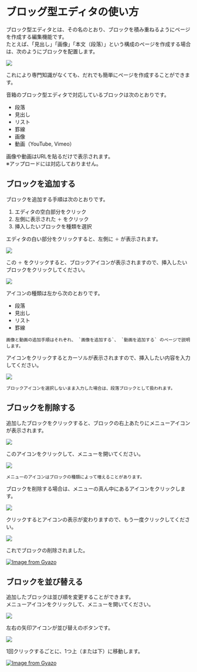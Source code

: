 # ブロッグ型エディタの使い方

ブロック型エディタとは、その名のとおり、ブロックを積み重ねるようにページを作成する編集機能です。  
たとえば、「見出し」「画像」「本文（段落）」という構成のページを作成する場合は、次のようにブロックを配置します。

![](img/manage_block_editor02.png)

これにより専門知識がなくても、だれでも簡単にページを作成することができます。

音箱のブロック型エディタで対応しているブロックは次のとおりです。

- 段落
- 見出し
- リスト
- 罫線
- 画像
- 動画（YouTube, Vimeo）

画像や動画はURLを貼るだけで表示されます。  
※アップロードには対応しておりません。

## ブロックを追加する

ブロックを追加する手順は次のとおりです。

1. エディタの空白部分をクリック
1. 左側に表示された `＋` をクリック
1. 挿入したいブロックを種類を選択

エディタの白い部分をクリックすると、左側に `＋` が表示されます。

![](img/manage_block_editor04.png)

この `＋` をクリックすると、ブロックアイコンが表示されますので、挿入したいブロックをクリックしてください。

![](img/manage_block_editor06.png)

アイコンの種類は左から次のとおりです。

- 段落
- 見出し
- リスト
- 罫線

```{note}
画像と動画の追加手順はそれぞれ、 `画像を追加する`、 `動画を追加する` のページで説明します。
```

アイコンをクリックするとカーソルが表示されますので、挿入したい内容を入力してください。

![](img/manage_block_editor07.png)

```{note}
ブロックアイコンを選択しないまま入力した場合は、段落ブロックとして扱われます。
```

## ブロックを削除する

追加したブロックをクリックすると、ブロックの右上あたりにメニューアイコンが表示されます。

![](img/manage_block_editor12.png)

このアイコンをクリックして、メニューを開いてください。

![](img/manage_editor_menu.png)

```{note}
メニューのアイコンはブロックの種類によって増えることがあります。
```

ブロックを削除する場合は、メニューの真ん中にあるアイコンをクリックします。

![](img/manage_editor_delete01.png)

クリックするとアイコンの表示が変わりますので、もう一度クリックしてください。

![](img/manage_editor_delete02.png)

これでブロックの削除されました。

[![Image from Gyazo](https://i.gyazo.com/110c2ff2af1d0b083c79120c736f128a.gif)](https://gyazo.com/110c2ff2af1d0b083c79120c736f128a)

## ブロックを並び替える

追加したブロックは並び順を変更することができます。  
メニューアイコンをクリックして、メニューを開いてください。

![](img/manage_editor_menu.png)

左右の矢印アイコンが並び替えのボタンです。

![](img/manage_editor_move.png)

1回クリックするごとに、1つ上（または下）に移動します。

[![Image from Gyazo](https://i.gyazo.com/6d3a308589df8a879e10cf330f5a85a1.gif)](https://gyazo.com/6d3a308589df8a879e10cf330f5a85a1)
